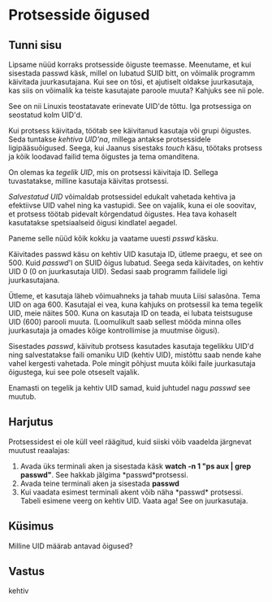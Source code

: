 ﻿# Protsesside õigused

## Tunni sisu

Lipsame nüüd korraks protsesside õiguste teemasse. Meenutame, et kui sisestada passwd käsk, millel on lubatud SUID bitt, on võimalik programm käivitada juurkasutajana. Kui see on tõsi, et ajutiselt oldakse juurkasutaja, kas siis on võimalik ka teiste kasutajate paroole muuta? Kahjuks see nii pole.

See on nii Linuxis teostatavate erinevate UID'de tõttu. Iga protsessiga on seostatud kolm UID'd.

Kui protsess käivitada, töötab see käivitanud kasutaja või grupi õigustes. Seda tuntakse *kehtiva UID'na*, millega antakse protsessidele ligipääsuõigused. Seega, kui Jaanus sisestaks *touch* käsu, töötaks protsess ja kõik loodavad failid tema õigustes ja tema omanditena.

On olemas ka *tegelik UID*, mis on protsessi käivitaja ID. Sellega tuvastatakse, milline kasutaja käivitas protsessi.

*Salvestatud UID* võimaldab protsessidel edukalt vahetada kehtiva ja efektiivse UID vahel ning ka vastupidi. See on vajalik, kuna ei ole soovitav, et protsess töötab pidevalt kõrgendatud õigustes. Hea tava kohaselt kasutatakse spetsiaalseid õigusi kindlatel aegadel.

Paneme selle nüüd kõik kokku ja vaatame uuesti *psswd* käsku.

Käivitades passwd käsu on kehtiv UID kasutaja ID, ütleme praegu, et see on 500. Kuid *passwd*'l on SUID õigus lubatud. Seega seda käivitades, on kehtiv UID 0 (0 on juurkasutaja UID). Sedasi saab programm failidele ligi juurkasutajana.

Ütleme, et kasutaja läheb võimuahneks ja tahab muuta Liisi salasõna. Tema UID on aga 600. Kasutajal ei vea, kuna kahjuks on protsessil ka tema tegelik UID, meie näites 500. Kuna on kasutaja ID on teada, ei lubata teistsuguse UID (600) parooli muuta. (Loomulikult saab sellest mööda minna olles juurkasutaja ja omades kõige kontrollimise ja muutmise õigusi).

Sisestades *passwd*, käivitub protsess kasutades kasutaja tegelikku UID'd ning salvestatakse faili omaniku UID (kehtiv UID), mistõttu saab nende kahe vahel kergesti vahetada. Pole mingit põhjust muuta kõiki faile juurkasutaja õigustega, kui see pole otseselt vajalik.

Enamasti on tegelik ja kehtiv UID samad, kuid juhtudel nagu *passwd* see muutub.

## Harjutus

Protsessidest ei ole küll veel räägitud, kuid siiski võib vaadelda järgnevat muutust reaalajas:

<ol>
<li>Avada üks terminali aken ja sisestada käsk <b>watch -n 1 "ps aux | grep passwd"</b>. See hakkab jälgima *passwd*protsessi.</li>
<li>Avada teine terminali aken ja sisestada <b>passwd</b></li>
<li>Kui vaadata esimest terminali akent võib näha *passwd* protsessi. Tabeli esimene veerg on kehtiv UID. Vaata aga! See on juurkasutaja.</li>
</ol>

## Küsimus

Milline UID määrab antavad õigused?

## Vastus

kehtiv
